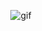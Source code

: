 <div style="display: flex; justify-content: center;">
 
 ![gif](https://media.tenor.com/sbfBfp3FeY8AAAAi/oia-uia.gif)
</div>
